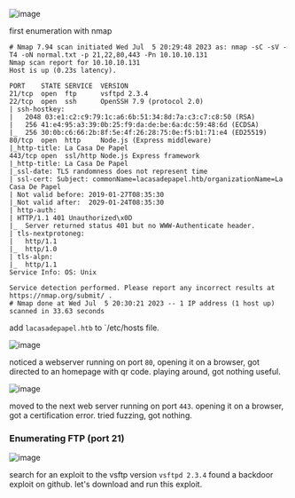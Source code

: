 ![image](https://github.com/n16hth4wk07/n16hth4wk07.github.io/assets/87468669/da15bcaa-96ff-420d-ae2d-931a404a7a17)

first enumeration with nmap

```
# Nmap 7.94 scan initiated Wed Jul  5 20:29:48 2023 as: nmap -sC -sV -T4 -oN normal.txt -p 21,22,80,443 -Pn 10.10.10.131
Nmap scan report for 10.10.10.131
Host is up (0.23s latency).

PORT    STATE SERVICE  VERSION
21/tcp  open  ftp      vsftpd 2.3.4
22/tcp  open  ssh      OpenSSH 7.9 (protocol 2.0)
| ssh-hostkey: 
|   2048 03:e1:c2:c9:79:1c:a6:6b:51:34:8d:7a:c3:c7:c8:50 (RSA)
|   256 41:e4:95:a3:39:0b:25:f9:da:de:be:6a:dc:59:48:6d (ECDSA)
|_  256 30:0b:c6:66:2b:8f:5e:4f:26:28:75:0e:f5:b1:71:e4 (ED25519)
80/tcp  open  http     Node.js (Express middleware)
|_http-title: La Casa De Papel
443/tcp open  ssl/http Node.js Express framework
|_http-title: La Casa De Papel
|_ssl-date: TLS randomness does not represent time
| ssl-cert: Subject: commonName=lacasadepapel.htb/organizationName=La Casa De Papel
| Not valid before: 2019-01-27T08:35:30
|_Not valid after:  2029-01-24T08:35:30
| http-auth: 
| HTTP/1.1 401 Unauthorized\x0D
|_  Server returned status 401 but no WWW-Authenticate header.
| tls-nextprotoneg: 
|   http/1.1
|_  http/1.0
| tls-alpn: 
|_  http/1.1
Service Info: OS: Unix

Service detection performed. Please report any incorrect results at https://nmap.org/submit/ .
# Nmap done at Wed Jul  5 20:30:21 2023 -- 1 IP address (1 host up) scanned in 33.63 seconds
```
add `lacasadepapel.htb` to `/etc/hosts file.

![image](https://github.com/n16hth4wk07/n16hth4wk07.github.io/assets/87468669/4c84dcbc-9bb4-46da-bd7b-54b6f023484e)

noticed a webserver running on port `80`, opening it on a browser, got directed to an homepage with qr code. playing around, got nothing useful.

![image](https://github.com/n16hth4wk07/n16hth4wk07.github.io/assets/87468669/d555e048-02b9-46e6-a40f-ca9514fb2d37)

moved to the next web server running on port `443`. opening it on a browser, got a certification error. tried fuzzing, got nothing.


### Enumerating FTP (port 21)

![image](https://github.com/n16hth4wk07/n16hth4wk07.github.io/assets/87468669/14a1178b-08a4-418c-87ac-91aa385b9012)

search for an exploit to the vsftp version `vsftpd 2.3.4` found a backdoor exploit on github. let's download and run this exploit.


